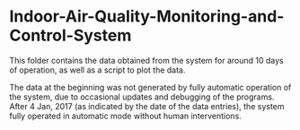 # Indoor-Air-Quality-Monitoring-and-Control-System
This folder contains the data obtained from the system for around 10 days of operation, as well as a script to plot the data. 

The data at the beginning was not generated by fully automatic operation of the system, due to occasional updates and debugging of the programs. After 4 Jan, 2017 (as indicated by the date of the data entries), the system fully operated in automatic mode without human interventions.   
